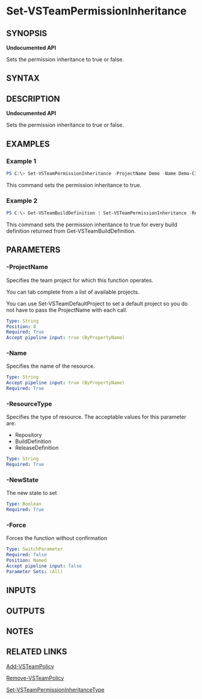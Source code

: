 


# Set-VSTeamPermissionInheritance

## SYNOPSIS

**Undocumented API**

Sets the permission inheritance to true or false.

## SYNTAX

## DESCRIPTION

**Undocumented API**

Sets the permission inheritance to true or false.

## EXAMPLES

### Example 1

```PowerShell
PS C:\> Set-VSTeamPermissionInheritance -ProjectName Demo -Name Demo-CI -ResourceType BuildDefinition -NewState $true -Force
```

This command sets the permission inheritance to true.

### Example 2

```PowerShell
PS C:\> Get-VSTeamBuildDefinition | Set-VSTeamPermissionInheritance -ResourceType BuildDefinition -NewState $true -Force
```

This command sets the permission inheritance to true for every build definition returned from Get-VSTeamBuildDefinition.

## PARAMETERS

### -ProjectName

Specifies the team project for which this function operates.

You can tab complete from a list of available projects.

You can use Set-VSTeamDefaultProject to set a default project so
you do not have to pass the ProjectName with each call.

```yaml
Type: String
Position: 0
Required: True
Accept pipeline input: true (ByPropertyName)
```

### -Name

Specifies the name of the resource.

```yaml
Type: String
Accept pipeline input: true (ByPropertyName)
Required: True
```

### -ResourceType

Specifies the type of resource. The acceptable values for this parameter are:

- Repository
- BuildDefinition
- ReleaseDefinition

```yaml
Type: String
Required: True
```

### -NewState

The new state to set

```yaml
Type: Boolean
Required: True
```

### -Force

Forces the function without confirmation

```yaml
Type: SwitchParameter
Required: false
Position: Named
Accept pipeline input: false
Parameter Sets: (All)
```

## INPUTS

## OUTPUTS

## NOTES

## RELATED LINKS

[Add-VSTeamPolicy](Add-VSTeamPolicy.md)

[Remove-VSTeamPolicy](Remove-VSTeamPolicy.md)

[Set-VSTeamPermissionInheritanceType](Set-VSTeamPermissionInheritanceType.md)


